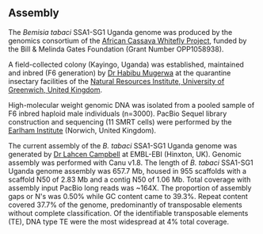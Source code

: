 **Assembly**
------------------------
The *Bemisia tabaci* SSA1-SG1 Uganda genome was produced by the genomics consortium of the [African Cassava Whitefly Project](http://www.cassavawhitefly.org), funded by the Bill & Melinda Gates Foundation (Grant Number OPP1058938). 

A field-collected colony (Kayingo, Uganda) was established, maintained and inbred \(F6 generation\) by [Dr Habibu Mugerwa](https://scholar.google.com/citations?user=srDeBUgAAAAJ&hl=en) at the quarantine insectary facilities of the [Natural Resources Institute, University of Greenwich, United Kingdom](https://www.nri.org/). 

High-molecular weight genomic DNA was isolated from a pooled sample of F6 inbred haploid male individuals (n=3000). PacBio Sequel library construction and sequencing (11 SMRT cells) were performed by the [Earlham Institute](https://www.earlham.ac.uk/) (Norwich, United Kingdom).

The current assembly of the *B. tabaci* SSA1-SG1 Uganda genome was generated by [Dr Lahcen Campbell](https://scholar.google.com.au/citations?user=zZ14f3EAAAAJ&hl=en&oi=ao) at EMBL-EBI (Hinxton, UK). Genomic assembly was performed with Canu v1.8. The length of *B. tabaci* SSA1-SG1 Uganda genome assembly was 657.7 Mb, housed in 955 scaffolds with a scaffold N50 of 2.83 Mb and a contig N50 of 1.06 Mb. Total coverage with assembly input PacBio long reads was ~164X. The proportion of assembly gaps or N's was 0.50% while GC content came to 39.3%. Repeat content covered 37.7% of the genome, predominantly of transposable elements without complete classification. Of the identifiable transposable elements (TE), DNA type TE were the most widespread at 4% total coverage.
